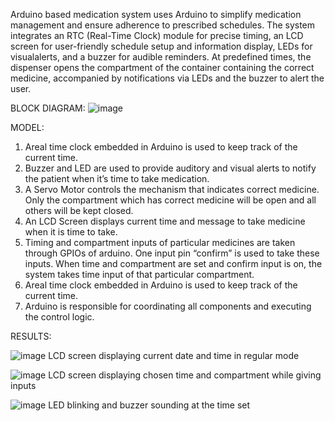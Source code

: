 Arduino based medication system uses Arduino to simplify medication management and ensure adherence to prescribed schedules. The system integrates an RTC (Real-Time Clock) module for precise timing, an LCD screen for user-friendly schedule setup and information display, LEDs for visualalerts, and a buzzer for audible reminders. At predefined times, the dispenser opens the compartment of the container containing the correct medicine, accompanied by notifications via LEDs and the buzzer to alert the user.

BLOCK DIAGRAM:
![image](https://github.com/user-attachments/assets/41421779-f307-4b4a-8e92-adb4c8cc0719)

MODEL:
 1. Areal time clock embedded in Arduino is used to keep track of the current time.
 2. Buzzer and LED are used to provide auditory and visual alerts to notify the
 patient when it’s time to take medication.
 3. A Servo Motor controls the mechanism that indicates correct medicine. Only the
 compartment which has correct medicine will be open and all others will be kept
 closed.
 4. An LCD Screen displays current time and message to take medicine when it is
 time to take.
 5. Timing and compartment inputs of particular medicines are taken through GPIOs
 of arduino. One input pin “confirm” is used to take these inputs. When time and
 compartment are set and confirm input is on, the system takes time input of that
 particular compartment.
 6. Areal time clock embedded in Arduino is used to keep track of the current time.
 7. Arduino is responsible for coordinating all components and executing the control
 logic.

RESULTS:

![image](https://github.com/user-attachments/assets/c703d4cc-bb8d-4fa4-af14-087239ad18f4)
LCD screen displaying current date and time in regular mode

![image](https://github.com/user-attachments/assets/0817b312-38c0-4615-a153-cb209eef4daf)
 LCD screen displaying chosen time and compartment while giving
 inputs

 ![image](https://github.com/user-attachments/assets/e1c6fc0a-c043-42e3-b164-51ecf6c42d94)
 LED blinking and buzzer sounding at the time set 

